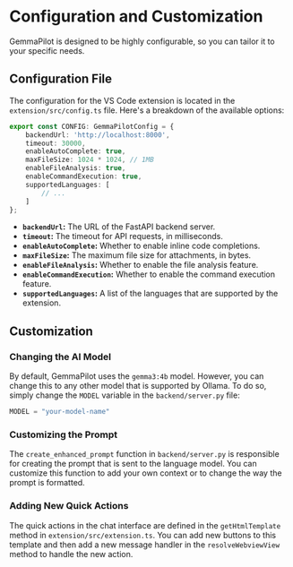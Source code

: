 # Configuration and Customization

GemmaPilot is designed to be highly configurable, so you can tailor it to your specific needs.

## Configuration File

The configuration for the VS Code extension is located in the `extension/src/config.ts` file. Here's a breakdown of the available options:

```typescript
export const CONFIG: GemmaPilotConfig = {
    backendUrl: 'http://localhost:8000',
    timeout: 30000,
    enableAutoComplete: true,
    maxFileSize: 1024 * 1024, // 1MB
    enableFileAnalysis: true,
    enableCommandExecution: true,
    supportedLanguages: [
        // ...
    ]
};
```

*   **`backendUrl`:** The URL of the FastAPI backend server.
*   **`timeout`:** The timeout for API requests, in milliseconds.
*   **`enableAutoComplete`:** Whether to enable inline code completions.
*   **`maxFileSize`:** The maximum file size for attachments, in bytes.
*   **`enableFileAnalysis`:** Whether to enable the file analysis feature.
*   **`enableCommandExecution`:** Whether to enable the command execution feature.
*   **`supportedLanguages`:** A list of the languages that are supported by the extension.

## Customization

### Changing the AI Model

By default, GemmaPilot uses the `gemma3:4b` model. However, you can change this to any other model that is supported by Ollama. To do so, simply change the `MODEL` variable in the `backend/server.py` file:

```python
MODEL = "your-model-name"
```

### Customizing the Prompt

The `create_enhanced_prompt` function in `backend/server.py` is responsible for creating the prompt that is sent to the language model. You can customize this function to add your own context or to change the way the prompt is formatted.

### Adding New Quick Actions

The quick actions in the chat interface are defined in the `getHtmlTemplate` method in `extension/src/extension.ts`. You can add new buttons to this template and then add a new message handler in the `resolveWebviewView` method to handle the new action.
